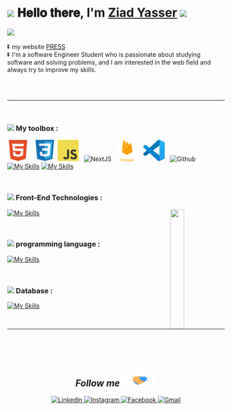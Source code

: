 # <img src="https://media.giphy.com/media/iY8CRBdQXODJSCERIr/giphy.gif" width="35"> 𝐇𝐞𝐥𝐥𝐨 𝐭𝐡𝐞𝐫𝐞, I'm [Ziad Yasser](https://github.com/ziadyasserr) <img src="https://media.giphy.com/media/WUlplcMpOCEmTGBtBW/giphy.gif" width="50"> 


<a href="https://github.com/DenverCoder1/readme-typing-svg"><img src="https://readme-typing-svg.herokuapp.com?font=Time+New+Roman&color=black&size=25&center=true&vCenter=true&width=600&height=100&lines=Welcome+I'm+Ziad+Yasser&hearts;++;software+Engineer+Student;I'am+interested+in+the+web+field."></a>


⏬ my website <a href="https://github.com/ziadyasserr" target="_blank">PRESS</a>
<br>
⏬ I'm a software Engineer Student who is passionate about studying software and solving problems, and I am interested in the web field and always try to improve my skills.

<br>
<br>
<hr>

<!--
<picture><img src = "https://github.com/0xAbdulKhalid/0xAbdulKhalid/raw/main/assets/mdImages/about_me.gif" width = 50px></picture>
-->

<br>

### <img src="https://media2.giphy.com/media/QssGEmpkyEOhBCb7e1/giphy.gif?cid=ecf05e47a0n3gi1bfqntqmob8g9aid1oyj2wr3ds3mg700bl&rid=giphy.gif" width ="25"> My toolbox :


<img  src="https://raw.githubusercontent.com/devicons/devicon/1119b9f84c0290e0f0b38982099a2bd027a48bf1/icons/html5/html5-plain.svg" alt="HTML5" width="50" height="50"/> &nbsp;
<img  src="https://raw.githubusercontent.com/devicons/devicon/1119b9f84c0290e0f0b38982099a2bd027a48bf1/icons/css3/css3-original.svg" alt="CSS3" width="50" height="50"/>
<img  src="https://raw.githubusercontent.com/devicons/devicon/1119b9f84c0290e0f0b38982099a2bd027a48bf1/icons/javascript/javascript-original.svg" alt="JavaScript" width="50" height="50"/> &nbsp;
<img  src="https://github.com/CyrisXD/CyrisXD/raw/master/assets/NextJS.png" alt="NextJS"/> &nbsp; 
<img src="https://raw.githubusercontent.com/devicons/devicon/1119b9f84c0290e0f0b38982099a2bd027a48bf1/icons/firebase/firebase-plain-wordmark.svg" alt="Firebase" width="50" height="50"/> &nbsp;
<img  src="https://raw.githubusercontent.com/devicons/devicon/1119b9f84c0290e0f0b38982099a2bd027a48bf1/icons/vscode/vscode-original.svg" alt="VSCode" width="50" height="50"/> &nbsp;
<img  src="https://github.com/CyrisXD/CyrisXD/raw/master/assets/Github.png" alt="Github"/> &nbsp;
[![My Skills](https://skillicons.dev/icons?i=ps&perline=10)](https://skillicons.dev)
[![My Skills](https://skillicons.dev/icons?i=ai&perline=10)](https://skillicons.dev)

<img src="https://user-images.githubusercontent.com/73097560/115834477-dbab4500-a447-11eb-908a-139a6edaec5c.gif" width="100%" height="8">
  
### <img src="https://media2.giphy.com/media/QssGEmpkyEOhBCb7e1/giphy.gif?cid=ecf05e47a0n3gi1bfqntqmob8g9aid1oyj2wr3ds3mg700bl&rid=giphy.gif" width ="25"> Front-End Technologies :

[![My Skills](https://skillicons.dev/icons?i=css,html,bootstrap,jquery,git,github&perline=10)](https://skillicons.dev)
<a href="https://samujjwaal.tech/"><img src="https://github.com/samujjwaal/samujjwaal/raw/master/etc/coffee.png" align="right" width="25%" height="275" /></a>

<img src="https://user-images.githubusercontent.com/73097560/115834477-dbab4500-a447-11eb-908a-139a6edaec5c.gif" width="65%" height="8">

### <img src="https://media2.giphy.com/media/QssGEmpkyEOhBCb7e1/giphy.gif?cid=ecf05e47a0n3gi1bfqntqmob8g9aid1oyj2wr3ds3mg700bl&rid=giphy.gif" width ="25"> programming language :

[![My Skills](https://skillicons.dev/icons?i=c,cpp,js,java&perline=15)](https://skillicons.dev)

<img src="https://user-images.githubusercontent.com/73097560/115834477-dbab4500-a447-11eb-908a-139a6edaec5c.gif" width="65%" height="8">

### <img src="https://media2.giphy.com/media/QssGEmpkyEOhBCb7e1/giphy.gif?cid=ecf05e47a0n3gi1bfqntqmob8g9aid1oyj2wr3ds3mg700bl&rid=giphy.gif" width ="25"> Database :

[![My Skills](https://skillicons.dev/icons?i=mysql&perline=10)](https://skillicons.dev)

<br>
<hr>
<br>



<br>
<br>

<h2 align="center"><i>Follow me <img src="https://github.com/0xAbdulKhalid/0xAbdulKhalid/raw/main/assets/mdImages/handshake.gif" width ="80"></i></h2>
<div  align="center">
  <a href="https://www.linkedin.com/in/ziad-yasser-3b5989282/" target="_blank">
    <img src="https://img.shields.io/badge/LinkedIn-%230077B5.svg?&style=flat-square&logo=linkedin&logoColor=white" alt="LinkedIn">
  </a>
  <a href="https://www.instagram.com/ziad_yasser72/" target="_blank">
    <img src="https://img.shields.io/badge/Instagram-%23E4405F.svg?&style=flat-square&logo=instagram&logoColor=white" alt="Instagram">
  </a>
  <a href="https://web.facebook.com/ziad.zizo.524/" target="_blank">
    <img src="https://img.shields.io/badge/Facebook-%231877F2.svg?&style=flat-square&logo=facebook&logoColor=white" alt="Facebook">
  </a>
   <a href="mailto:zyasser283@gmail.com" target="_blank">
    <img src="https://img.shields.io/badge/Gmail-%231877F2.svg?&style=flat-square&logo=gmail&logoColor=white&color=071A2C" alt="Gmail">
  </a>
</div>
